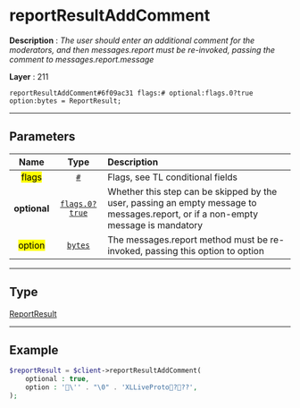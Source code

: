 # reportResultAddComment

**Description** : *The user should enter an additional comment for the moderators, and then messages.report must be re-invoked, passing the comment to messages.report.message*

**Layer** : 211

```tl
reportResultAddComment#6f09ac31 flags:# optional:flags.0?true option:bytes = ReportResult;
```

---

## Parameters

| Name | Type | Description |
| :---: | :---: | :--- |
| <mark>flags</mark> | [`#`](type/#) | Flags, see TL conditional fields |
| **optional** | [`flags.0?true`](type/true) | Whether this step can be skipped by the user, passing an empty message to messages.report, or if a non-empty message is mandatory |
| <mark>option</mark> | [`bytes`](type/bytes) | The messages.report method must be re-invoked, passing this option to option |

---

## Type

[ReportResult](type/ReportResult)

---

## Example

```php
$reportResult = $client->reportResultAddComment(
	optional : true,
	option : '\'' . "\0" . 'XLLiveProto???',
);
```